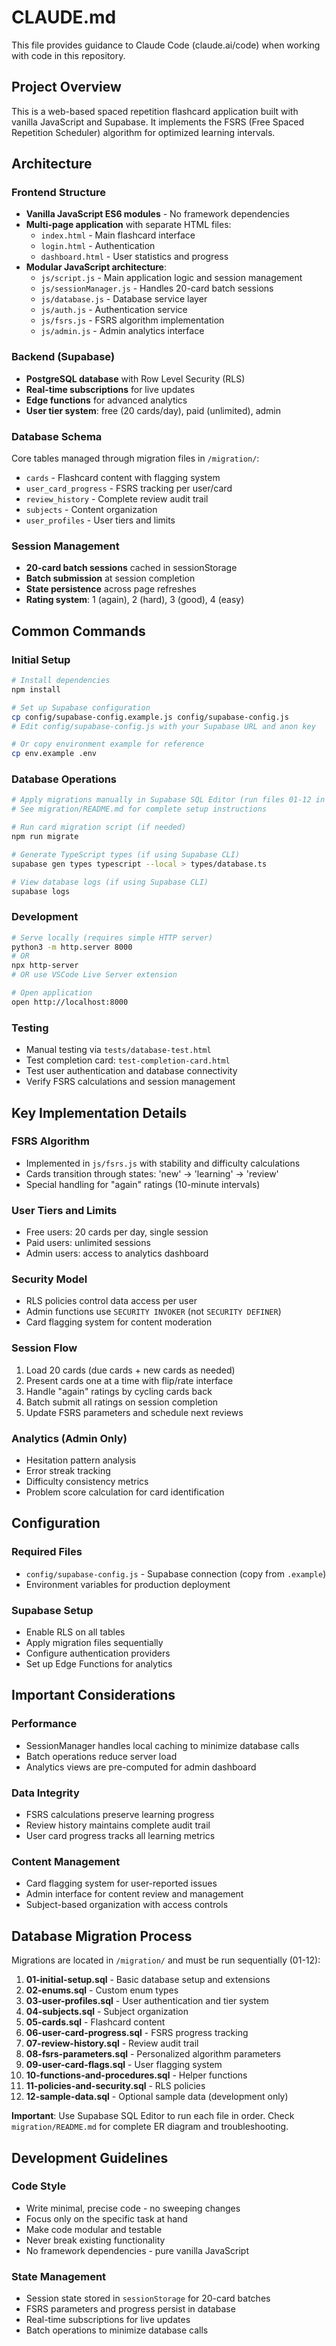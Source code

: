 # CLAUDE.md

This file provides guidance to Claude Code (claude.ai/code) when working with code in this repository.

## Project Overview

This is a web-based spaced repetition flashcard application built with vanilla JavaScript and Supabase. It implements the FSRS (Free Spaced Repetition Scheduler) algorithm for optimized learning intervals.

## Architecture

### Frontend Structure
- **Vanilla JavaScript ES6 modules** - No framework dependencies
- **Multi-page application** with separate HTML files:
  - `index.html` - Main flashcard interface
  - `login.html` - Authentication
  - `dashboard.html` - User statistics and progress
- **Modular JavaScript architecture**:
  - `js/script.js` - Main application logic and session management
  - `js/sessionManager.js` - Handles 20-card batch sessions
  - `js/database.js` - Database service layer
  - `js/auth.js` - Authentication service
  - `js/fsrs.js` - FSRS algorithm implementation
  - `js/admin.js` - Admin analytics interface

### Backend (Supabase)
- **PostgreSQL database** with Row Level Security (RLS)
- **Real-time subscriptions** for live updates
- **Edge functions** for advanced analytics
- **User tier system**: free (20 cards/day), paid (unlimited), admin

### Database Schema
Core tables managed through migration files in `/migration/`:
- `cards` - Flashcard content with flagging system
- `user_card_progress` - FSRS tracking per user/card
- `review_history` - Complete review audit trail
- `subjects` - Content organization
- `user_profiles` - User tiers and limits

### Session Management
- **20-card batch sessions** cached in sessionStorage
- **Batch submission** at session completion
- **State persistence** across page refreshes
- **Rating system**: 1 (again), 2 (hard), 3 (good), 4 (easy)

## Common Commands

### Initial Setup
```bash
# Install dependencies
npm install

# Set up Supabase configuration
cp config/supabase-config.example.js config/supabase-config.js
# Edit config/supabase-config.js with your Supabase URL and anon key

# Or copy environment example for reference
cp env.example .env
```

### Database Operations
```bash
# Apply migrations manually in Supabase SQL Editor (run files 01-12 in order)
# See migration/README.md for complete setup instructions

# Run card migration script (if needed)
npm run migrate

# Generate TypeScript types (if using Supabase CLI)
supabase gen types typescript --local > types/database.ts

# View database logs (if using Supabase CLI)
supabase logs
```

### Development
```bash
# Serve locally (requires simple HTTP server)
python3 -m http.server 8000
# OR
npx http-server
# OR use VSCode Live Server extension

# Open application
open http://localhost:8000
```

### Testing
- Manual testing via `tests/database-test.html`
- Test completion card: `test-completion-card.html`
- Test user authentication and database connectivity
- Verify FSRS calculations and session management

## Key Implementation Details

### FSRS Algorithm
- Implemented in `js/fsrs.js` with stability and difficulty calculations
- Cards transition through states: 'new' → 'learning' → 'review'
- Special handling for "again" ratings (10-minute intervals)

### User Tiers and Limits
- Free users: 20 cards per day, single session
- Paid users: unlimited sessions
- Admin users: access to analytics dashboard

### Security Model
- RLS policies control data access per user
- Admin functions use `SECURITY INVOKER` (not `SECURITY DEFINER`)
- Card flagging system for content moderation

### Session Flow
1. Load 20 cards (due cards + new cards as needed)
2. Present cards one at a time with flip/rate interface
3. Handle "again" ratings by cycling cards back
4. Batch submit all ratings on session completion
5. Update FSRS parameters and schedule next reviews

### Analytics (Admin Only)
- Hesitation pattern analysis
- Error streak tracking
- Difficulty consistency metrics
- Problem score calculation for card identification

## Configuration

### Required Files
- `config/supabase-config.js` - Supabase connection (copy from `.example`)
- Environment variables for production deployment

### Supabase Setup
- Enable RLS on all tables
- Apply migration files sequentially
- Configure authentication providers
- Set up Edge Functions for analytics

## Important Considerations

### Performance
- SessionManager handles local caching to minimize database calls
- Batch operations reduce server load
- Analytics views are pre-computed for admin dashboard

### Data Integrity
- FSRS calculations preserve learning progress
- Review history maintains complete audit trail
- User card progress tracks all learning metrics

### Content Management
- Card flagging system for user-reported issues
- Admin interface for content review and management
- Subject-based organization with access controls

## Database Migration Process

Migrations are located in `/migration/` and must be run sequentially (01-12):

1. **01-initial-setup.sql** - Basic database setup and extensions
2. **02-enums.sql** - Custom enum types
3. **03-user-profiles.sql** - User authentication and tier system
4. **04-subjects.sql** - Subject organization
5. **05-cards.sql** - Flashcard content
6. **06-user-card-progress.sql** - FSRS progress tracking
7. **07-review-history.sql** - Review audit trail
8. **08-fsrs-parameters.sql** - Personalized algorithm parameters
9. **09-user-card-flags.sql** - User flagging system
10. **10-functions-and-procedures.sql** - Helper functions
11. **11-policies-and-security.sql** - RLS policies
12. **12-sample-data.sql** - Optional sample data (development only)

**Important**: Use Supabase SQL Editor to run each file in order. Check `migration/README.md` for complete ER diagram and troubleshooting.

## Development Guidelines

### Code Style
- Write minimal, precise code - no sweeping changes
- Focus only on the specific task at hand
- Make code modular and testable
- Never break existing functionality
- No framework dependencies - pure vanilla JavaScript

### State Management
- Session state stored in `sessionStorage` for 20-card batches
- FSRS parameters and progress persist in database
- Real-time subscriptions for live updates
- Batch operations to minimize database calls